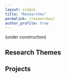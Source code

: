 ```yaml
---
layout: single
title: "Researches"
permalink: /researches/
author_profile: true
---
```


(under construction)
## Research Themes

## Projects
